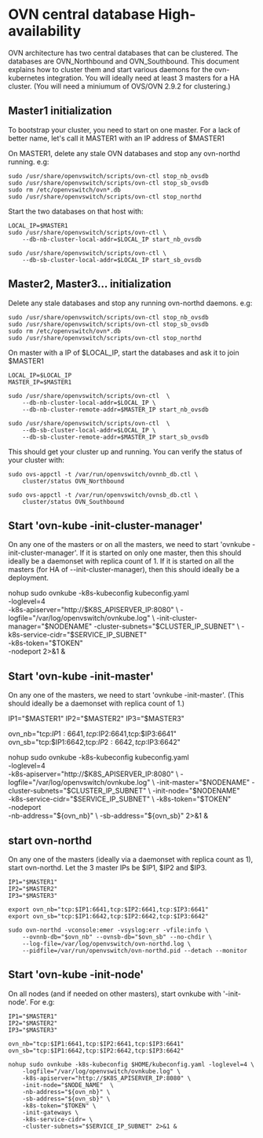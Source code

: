 # OVN central database High-availability

OVN architecture has two central databases that can be clustered.
The databases are OVN_Northbound and OVN_Southbound.  This document
explains how to cluster them and start various daemons for the
ovn-kubernetes integration.  You will ideally need at least 3 masters
for a HA cluster. (You will need a miniumum of OVS/OVN 2.9.2
for clustering.)

## Master1 initialization

To bootstrap your cluster, you need to start on one master.
For a lack of better name, let's call it MASTER1 with an IP
address of $MASTER1

On MASTER1, delete any stale OVN databases and stop any
ovn-northd running. e.g:

```
sudo /usr/share/openvswitch/scripts/ovn-ctl stop_nb_ovsdb
sudo /usr/share/openvswitch/scripts/ovn-ctl stop_sb_ovsdb
sudo rm /etc/openvswitch/ovn*.db
sudo /usr/share/openvswitch/scripts/ovn-ctl stop_northd
```

Start the two databases on that host with:

```
LOCAL_IP=$MASTER1
sudo /usr/share/openvswitch/scripts/ovn-ctl \
    --db-nb-cluster-local-addr=$LOCAL_IP start_nb_ovsdb

sudo /usr/share/openvswitch/scripts/ovn-ctl \
    --db-sb-cluster-local-addr=$LOCAL_IP start_sb_ovsdb
```


## Master2, Master3... initialization

Delete any stale databases and stop any running ovn-northd
daemons. e.g:

```
sudo /usr/share/openvswitch/scripts/ovn-ctl stop_nb_ovsdb
sudo /usr/share/openvswitch/scripts/ovn-ctl stop_sb_ovsdb
sudo rm /etc/openvswitch/ovn*.db
sudo /usr/share/openvswitch/scripts/ovn-ctl stop_northd
```

On master with a IP of $LOCAL_IP, start the databases and ask it to
join $MASTER1

```
LOCAL_IP=$LOCAL_IP
MASTER_IP=$MASTER1

sudo /usr/share/openvswitch/scripts/ovn-ctl  \
    --db-nb-cluster-local-addr=$LOCAL_IP \
    --db-nb-cluster-remote-addr=$MASTER_IP start_nb_ovsdb

sudo /usr/share/openvswitch/scripts/ovn-ctl  \
    --db-sb-cluster-local-addr=$LOCAL_IP \
    --db-sb-cluster-remote-addr=$MASTER_IP start_sb_ovsdb
```

This should get your cluster up and running. You can verify the
status of your cluster with:

```
sudo ovs-appctl -t /var/run/openvswitch/ovnnb_db.ctl \
    cluster/status OVN_Northbound

sudo ovs-appctl -t /var/run/openvswitch/ovnsb_db.ctl \
    cluster/status OVN_Southbound
```

## Start 'ovn-kube -init-cluster-manager'

On any one of the masters or on all the masters, we need to start
'ovnkube -init-cluster-manager'.  If it is started on only one master,
then this should ideally be a daemonset with replica count of 1.
If it is started on all the masters (for HA of --init-cluster-manager),
then this should ideally be a deployment.

nohup sudo ovnkube -k8s-kubeconfig kubeconfig.yaml \
 -loglevel=4 \
 -k8s-apiserver="http://$K8S_APISERVER_IP:8080" \
 -logfile="/var/log/openvswitch/ovnkube.log" \
 -init-cluster-manager="$NODENAME" -cluster-subnets="$CLUSTER_IP_SUBNET" \
 -k8s-service-cidr="$SERVICE_IP_SUBNET" \
 -k8s-token="$TOKEN" \
 -nodeport 2>&1 &

## Start 'ovn-kube -init-master'

On any one of the masters, we need to start 'ovnkube -init-master'.
(This should ideally be a daemonset with replica count of 1.)

IP1="$MASTER1"
IP2="$MASTER2"
IP3="$MASTER3"

ovn_nb="tcp:$IP1:6641,tcp:$IP2:6641,tcp:$IP3:6641"
ovn_sb="tcp:$IP1:6642,tcp:$IP2:6642,tcp:$IP3:6642"

nohup sudo ovnkube -k8s-kubeconfig kubeconfig.yaml \
 -loglevel=4 \
 -k8s-apiserver="http://$K8S_APISERVER_IP:8080" \
 -logfile="/var/log/openvswitch/ovnkube.log" \
 -init-master="$NODENAME" -cluster-subnets="$CLUSTER_IP_SUBNET" \
 -init-node="$NODENAME" \
 -k8s-service-cidr="$SERVICE_IP_SUBNET" \
 -k8s-token="$TOKEN" \
 -nodeport \
 -nb-address="${ovn_nb}" \
 -sb-address="${ovn_sb}"  2>&1 &

## start ovn-northd

On any one of the masters (ideally via a daemonset with replica count as 1),
start ovn-northd. Let the 3 master IPs be $IP1, $IP2 and $IP3.

```
IP1="$MASTER1"
IP2="$MASTER2"
IP3="$MASTER3"

export ovn_nb="tcp:$IP1:6641,tcp:$IP2:6641,tcp:$IP3:6641"
export ovn_sb="tcp:$IP1:6642,tcp:$IP2:6642,tcp:$IP3:6642"

sudo ovn-northd -vconsole:emer -vsyslog:err -vfile:info \
    --ovnnb-db="$ovn_nb" --ovnsb-db="$ovn_sb" --no-chdir \
    --log-file=/var/log/openvswitch/ovn-northd.log \
    --pidfile=/var/run/openvswitch/ovn-northd.pid --detach --monitor
```

## Start 'ovn-kube -init-node'

On all nodes (and if needed on other masters), start ovnkube with
'-init-node'. For e.g:

```
IP1="$MASTER1"
IP2="$MASTER2"
IP3="$MASTER3"

ovn_nb="tcp:$IP1:6641,tcp:$IP2:6641,tcp:$IP3:6641"
ovn_sb="tcp:$IP1:6642,tcp:$IP2:6642,tcp:$IP3:6642"

nohup sudo ovnkube -k8s-kubeconfig $HOME/kubeconfig.yaml -loglevel=4 \
    -logfile="/var/log/openvswitch/ovnkube.log" \
    -k8s-apiserver="http://$K8S_APISERVER_IP:8080" \
    -init-node="$NODE_NAME"  \
    -nb-address="${ovn_nb}" \
    -sb-address="${ovn_sb}" \
    -k8s-token="$TOKEN" \
    -init-gateways \
    -k8s-service-cidr= \
    -cluster-subnets="$SERVICE_IP_SUBNET" 2>&1 &
```

